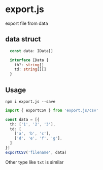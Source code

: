 # export.js

export file from data

## data struct
```typescript
  const data: IData[]

  interface IData {
    th?: string[]
    td: string[][]
  } 
```

## Usage

```shell
npm i export.js --save
```

```typescript
import { exportCSV } from 'export.js/csv'

const data = [{
  th: ['1', '2', '3'],
  td: [
    ['a', 'b', 'c'],
    ['d', 'e', 'f', 'g'],
  ]
}]
exportCSV('filename', data)
```

Other type like `txt` is similar
